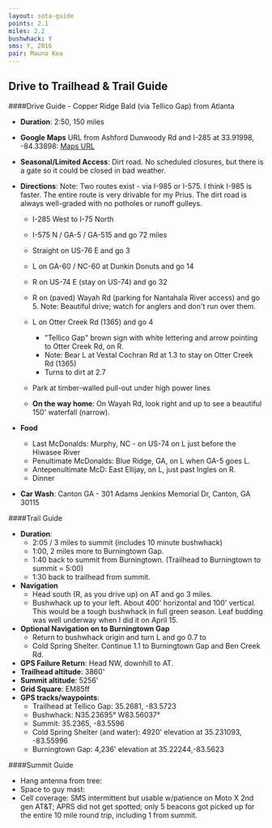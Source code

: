 ```yaml
---
layout: sota-guide
points: 2.1
miles: 2.2
bushwhack: Y
sms: Y, 2016
pair: Mauna Kea
---
```

Drive to Trailhead & Trail Guide
--------------------------------------------------------
####Drive Guide - Copper Ridge Bald (via Tellico Gap) from Atlanta

* **Duration**: 2:50, 150 miles

* **Google Maps** URL from Ashford Dunwoody Rd and I-285 at 33.91998, -84.33898:  [Maps URL](https://www.google.com/maps/dir/33.91998,+-84.33898/Tellico+Gap,+Nantahala,+NC+28734/@34.588674,-84.5330016,9z/am=t/data=!4m14!4m13!1m3!2m2!1d-84.33898!2d33.91998!1m5!1m1!1s0x88593321bfbe45b9:0xba90731274cb8b1!2m2!1d-83.5723856!2d35.2678705!2m2!7e2!8j1490850000)

* **Seasonal/Limited Access**: Dirt road.  No scheduled closures, but there is a gate so it could be closed in bad weather.

* **Directions**: Note: Two routes exist - via I-985 or I-575.  I think I-985 is faster.  The entire route is very drivable for my Prius.  The dirt road is always well-graded with no potholes or runoff gulleys.
    * I-285 West to I-75 North

    * I-575 N / GA-5 / GA-515 and go 72 miles

    * Straight on US-76 E and go 3

    * L on GA-60 / NC-60 at Dunkin Donuts and go 14

    * R on US-74 E  (stay on US-74) and go 32

    * R on (paved) Wayah Rd (parking for Nantahala River access) and go 5.  Note: Beautiful drive; watch for anglers and don't run over them.

    * L on Otter Creek Rd (1365) and go 4

      * "Tellico Gap" brown sign with white lettering and arrow pointing to Otter Creek Rd, on R.
      * Note: Bear L at Vestal Cochran Rd at 1.3 to stay on Otter Creek Rd (1365)

      - Turns to dirt at 2.7

    * Park at timber-walled pull-out under high power lines

    * **On the way home**: On Wayah Rd, look right and up to see a beautiful 150' waterfall (narrow).

* **Food**
    * Last McDonalds: Murphy, NC - on US-74 on L just before the Hiwasee River
    * Penultimate McDonalds: Blue Ridge, GA, on L when GA-5 goes L.
    * Antepenultimate McD: East Ellijay, on L, just past Ingles on R.
    * Dinner

* **Car Wash**: Canton GA - 301 Adams Jenkins Memorial Dr, Canton, GA 30115

####Trail Guide

* **Duration**:
  * 2:05 / 3 miles to summit (includes 10 minute bushwhack)
  * 1:00, 2 miles more to Burningtown Gap.
  * 1:40 back to summit from Burningtown. (Trailhead to Burningtown to summit = 5:00)
  * 1:30 back to trailhead from summit.
* **Navigation**
    * Head south (R, as you drive up) on AT and go 3 miles.
    * Bushwhack up to your left.  About 400' horizontal and 100' vertical.  This would be a tough bushwhack in full green season.  Leaf budding was well underway when I did it on April 15.
* **Optional Navigation on to Burningtown Gap**
  * Return to bushwhack origin and turn L and go 0.7 to
  * Cold Spring Shelter.  Continue 1.1 to Burningtown Gap and Ben Creek Rd.
* **GPS Failure Return**: Head NW, downhill to AT.
* **Trailhead altitude**: 3860'
* **Summit altitude**: 5256'
* **Grid Square**: EM85ff
* **GPS tracks/waypoints**:
    * Trailhead at Tellico Gap: 35.2681, -83.5723
    * Bushwhack: N35.23695° W83.56037°
    * Summit: 35.2365, -83.5596
    * Cold Spring Shelter (and water): 4920' elevation at 35.231093, -83.55996
    * Burningtown Gap: 4,236' elevation at 35.22244,-83.5623

####Summit Guide

* Hang antenna from tree:
* Space to guy mast:
* Cell coverage: SMS intermittent but usable w/patience on Moto X 2nd gen AT&T; APRS did not get spotted; only 5 beacons got picked up for the entire 10 mile round trip, including 1 from summit.
